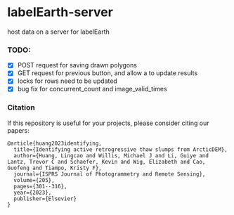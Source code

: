 # labelEarth-server
host data on a server for labelEarth

### TODO:
- [x] POST request for saving drawn polygons
- [x] GET request for previous button, and allow a to update results
- [x] locks for rows need to be updated
- [x] bug fix for concurrent_count and image_valid_times

[//]: # (- [x] Venus)

### Citation
If this repository is useful for your projects, please consider citing our papers:

```
@article{huang2023identifying,
  title={Identifying active retrogressive thaw slumps from ArcticDEM},
  author={Huang, Lingcao and Willis, Michael J and Li, Guiye and Lantz, Trevor C and Schaefer, Kevin and Wig, Elizabeth and Cao, Guofeng and Tiampo, Kristy F},
  journal={ISPRS Journal of Photogrammetry and Remote Sensing},
  volume={205},
  pages={301--316},
  year={2023},
  publisher={Elsevier}
}
```
